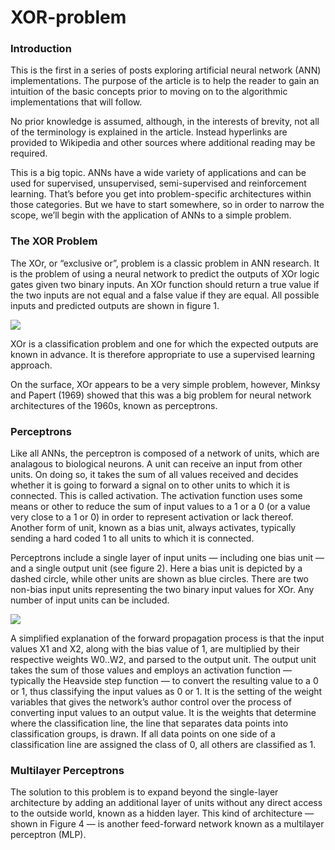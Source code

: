 # XOR-problem


### Introduction
This is the first in a series of posts exploring artificial neural network (ANN) implementations. The purpose of the article is to help the reader to gain an intuition of the basic concepts prior to moving on to the algorithmic implementations that will follow.

No prior knowledge is assumed, although, in the interests of brevity, not all of the terminology is explained in the article. Instead hyperlinks are provided to Wikipedia and other sources where additional reading may be required.

This is a big topic. ANNs have a wide variety of applications and can be used for supervised, unsupervised, semi-supervised and reinforcement learning. That’s before you get into problem-specific architectures within those categories. But we have to start somewhere, so in order to narrow the scope, we’ll begin with the application of ANNs to a simple problem.

### The XOR Problem
The XOr, or “exclusive or”, problem is a classic problem in ANN research. It is the problem of using a neural network to predict the outputs of XOr logic gates given two binary inputs. An XOr function should return a true value if the two inputs are not equal and a false value if they are equal. All possible inputs and predicted outputs are shown in figure 1.

<img src="https://miro.medium.com/max/300/0*LYlt6CZJHOJkNRHJ."/>

XOr is a classification problem and one for which the expected outputs are known in advance. It is therefore appropriate to use a supervised learning approach.

On the surface, XOr appears to be a very simple problem, however, Minksy and Papert (1969) showed that this was a big problem for neural network architectures of the 1960s, known as perceptrons.

### Perceptrons
Like all ANNs, the perceptron is composed of a network of units, which are analagous to biological neurons. A unit can receive an input from other units. On doing so, it takes the sum of all values received and decides whether it is going to forward a signal on to other units to which it is connected. This is called activation. The activation function uses some means or other to reduce the sum of input values to a 1 or a 0 (or a value very close to a 1 or 0) in order to represent activation or lack thereof. Another form of unit, known as a bias unit, always activates, typically sending a hard coded 1 to all units to which it is connected.

Perceptrons include a single layer of input units — including one bias unit — and a single output unit (see figure 2). Here a bias unit is depicted by a dashed circle, while other units are shown as blue circles. There are two non-bias input units representing the two binary input values for XOr. Any number of input units can be included.

<img src="https://miro.medium.com/max/445/0*wOYoifz24Wz_I152."/>

A simplified explanation of the forward propagation process is that the input values X1 and X2, along with the bias value of 1, are multiplied by their respective weights W0..W2, and parsed to the output unit. The output unit takes the sum of those values and employs an activation function — typically the Heavside step function — to convert the resulting value to a 0 or 1, thus classifying the input values as 0 or 1.
It is the setting of the weight variables that gives the network’s author control over the process of converting input values to an output value. It is the weights that determine where the classification line, the line that separates data points into classification groups, is drawn. If all data points on one side of a classification line are assigned the class of 0, all others are classified as 1.


### Multilayer Perceptrons
The solution to this problem is to expand beyond the single-layer architecture by adding an additional layer of units without any direct access to the outside world, known as a hidden layer. This kind of architecture — shown in Figure 4 — is another feed-forward network known as a multilayer perceptron (MLP).
